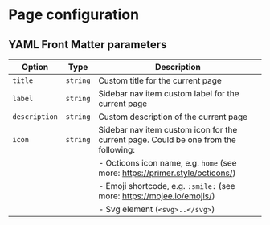 # Page configuration

## YAML Front Matter parameters

| Option          | Type     | Description                                                                         |
| --------------- | -------- | ----------------------------------------------------------------------------------- |
| `title`         | `string` | Custom title for the current page                                                   |
| `label`         | `string` | Sidebar nav item custom label for the current page                                  |
| `description`   | `string` | Custom description of the current page                                              |
| `icon`          | `string` | Sidebar nav item custom icon for the current page. Could be one from the following: |
|                 |          | - Octicons icon name, e.g. `home` (see more: https://primer.style/octicons/)        |
|                 |          | - Emoji shortcode, e.g. `:smile:` (see more: https://mojee.io/emojis/)              |
|                 |          | - Svg element (`<svg>..</svg>`)                                                     |

